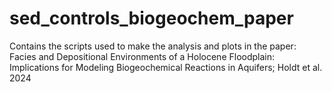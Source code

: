 # sed_controls_biogeochem_paper
Contains the scripts used to make the analysis and plots in the paper: Facies and Depositional Environments of a Holocene Floodplain: Implications for Modeling Biogeochemical Reactions in Aquifers; Holdt et al. 2024
